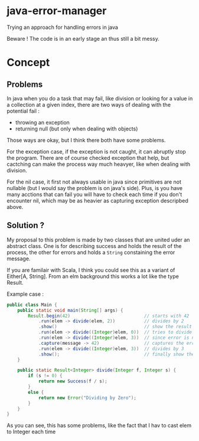 # java-error-manager
Trying an approach for handling errors in java
 
Beware ! The code is in an early stage an thus still a bit messy.

# Concept

## Problems
In java when you do a task that may fail, like division or looking 
for a value in a collection at a given index, there are two ways of 
dealing with the potential fail :

- throwing an exception
- returning null (but only when dealing with objects)

Those ways are okay, but I think there both have some problems.

For the exception case, if the exception is not caught, it can 
abruptly stop the program. There are of course checked exception
that help, but cactching can make the process way much heavyer,
like when dealing with division.

For the nil case, it first not always usable in java since 
primitives are not nullable (but I would say the problem is 
on java's side). Plus, is you have many acctions that can fail
you will have to check each time if you don't encounter nil,
which may be as heavier as capturing exception descripbed above.

## Solution ?
My proposal to this problem is made by two classes that are
united uder an abstract class. One is for describing success
and holds the result of the process, the other for errors and 
holds a `String` constaining the error message.

If you are familair with Scala, I think you could see this
as a variant of Either[A, String]. From an elm background this 
works a lot like the type Result.

Example case :
```java
public class Main {
    public static void main(String[] args) {
        Result.begin(42)                            // starts with 42
            .run(elem -> divide(elem, 2))           // divides by 2
            .show()                                 // show the result
            .run(elem -> divide((Integer)elem, 0))  // tries to divide by 0 and fails
            .run(elem -> divide((Integer)elem, 3))  // since error is not captured, does nothing
            .capture(message -> 42)                 // captures the error and rolls back to 42
            .run(elem -> divide((Integer)elem, 3))  // divides by 3
            .show();                                // finally show the result
    }

    public static Result<Integer> divide(Integer f, Integer s) {
        if (s != 0) {
            return new Success(f / s);
        }
        else {
            return new Error("Dividing by Zero");
        }
    }
}
```

As you can see, this has some problems, like the fact that I hav to cast elem to Integer each time